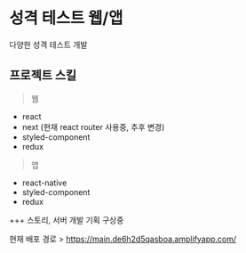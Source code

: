 # 성격 테스트 웹/앱

다양한 성격 테스트 개발

## 프로젝트 스킬

> 웹
- react
- next (현재 react router 사용중, 추후 변경)
- styled-component
- redux

> 앱
- react-native
- styled-component
- redux

+++ 스토리, 서버 개발 기획 구상중

현재 배포 경로 >  https://main.de6h2d5qasboa.amplifyapp.com/

